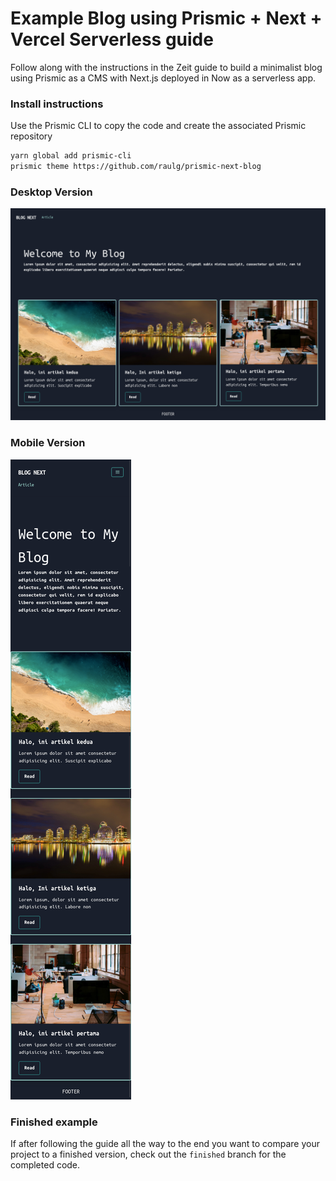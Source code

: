 # Example Blog using Prismic + Next + Vercel Serverless guide

Follow along with the instructions in the Zeit guide to build a minimalist blog using Prismic as a CMS with Next.js deployed in Now as a serverless app.

### Install instructions
Use the Prismic CLI to copy the code and create the associated Prismic repository

```bash
yarn global add prismic-cli 
prismic theme https://github.com/raulg/prismic-next-blog
```

### Desktop Version
![Image 1](screenshoot/1.png)

### Mobile Version
![Image 2](screenshoot/2.png)

### Finished example
If after following the guide all the way to the end you want to compare your project to a finished version, check out the `finished` branch for the completed code.

